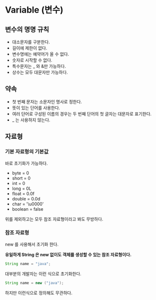 # Variable (변수)


## 변수의 명명 규칙
- 대소문자를 구분한다.
- 길이에 제한이 없다.
- 변수명에는 예약어가 올 수 없다.
- 숫자로 시작할 수 없다.
- 특수문자는 _ 와 &만 가능하다.
- 상수는 모두 대문자만 가능하다.

## 약속
- 첫 번째 문자는 소문자인 명사로 정한다.
- 뜻이 있는 단어를 사용한다.
- 여러 단어로 구성된 이름의 경우는 두 번째 단어의 첫 글자는 대문자로 표기한다.
- _ 는 사용하지 않는다.

## 자료형

### 기본 자료형의 기본값

바로 초기화가 가능하다.

- byte = 0
- short = 0
- int = 0
- long = 0L
- float = 0.0f
- double = 0.0d
- char = '\u0000'
- boolean = false

위를 제외하고는 모두 참조 자료형이라고 봐도 무방하다.

### 참조 자료형
new 를 사용해서 초기화 한다.

<b>유일하게 String 은 new 없이도 객체를 생성할 수 있는 참조 자료형이다.</b>
```java
String name = "java";
```
대부분의 개발자는 이런 식으로 초기화한다.
```java
String name = new ("java");
```
하지만 이런식으로 정의해도 무관하다.